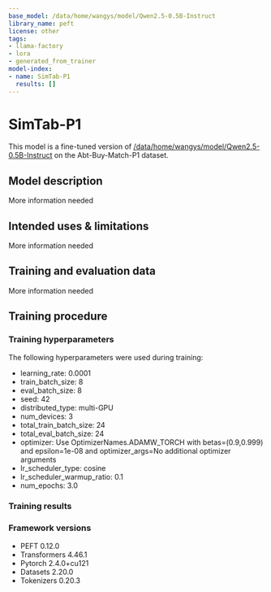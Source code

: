 ```yaml
---
base_model: /data/home/wangys/model/Qwen2.5-0.5B-Instruct
library_name: peft
license: other
tags:
- llama-factory
- lora
- generated_from_trainer
model-index:
- name: SimTab-P1
  results: []
---
```


<!-- This model card has been generated automatically according to the information the Trainer had access to. You
should probably proofread and complete it, then remove this comment. -->

# SimTab-P1

This model is a fine-tuned version of [/data/home/wangys/model/Qwen2.5-0.5B-Instruct](https://huggingface.co//data/home/wangys/model/Qwen2.5-0.5B-Instruct) on the Abt-Buy-Match-P1 dataset.

## Model description

More information needed

## Intended uses & limitations

More information needed

## Training and evaluation data

More information needed

## Training procedure

### Training hyperparameters

The following hyperparameters were used during training:
- learning_rate: 0.0001
- train_batch_size: 8
- eval_batch_size: 8
- seed: 42
- distributed_type: multi-GPU
- num_devices: 3
- total_train_batch_size: 24
- total_eval_batch_size: 24
- optimizer: Use OptimizerNames.ADAMW_TORCH with betas=(0.9,0.999) and epsilon=1e-08 and optimizer_args=No additional optimizer arguments
- lr_scheduler_type: cosine
- lr_scheduler_warmup_ratio: 0.1
- num_epochs: 3.0

### Training results



### Framework versions

- PEFT 0.12.0
- Transformers 4.46.1
- Pytorch 2.4.0+cu121
- Datasets 2.20.0
- Tokenizers 0.20.3